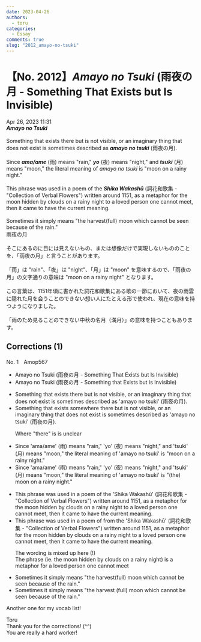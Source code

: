 ```yaml
---
date: 2023-04-26
authors:
  - toru
categories:
  - Essay
comments: true
slug: "2012_amayo-no-tsuki"
---
```


# 【No. 2012】<strong><em>Amayo no Tsuki</em></strong> (雨夜の月 - Something That Exists but Is Invisible)
<div class="date">Apr 26, 2023 11:31</div>
<div id="post"><div id="body_show_ori">
<strong><em>Amayo no Tsuki</em></strong><br/><br/>Something that exists there but is not visible, or an imaginary thing that does not exist is sometimes described as <strong><em>amayo no tsuki</em></strong> (雨夜の月).<br/><br/>Since <strong><em>ama/ame</em></strong> (雨) means "rain," <strong><em>yo</em></strong> (夜) means "night," and <strong><em>tsuki</em></strong> (月) means "moon," the literal meaning of <em>amayo no tsuki</em> is "moon on a rainy night."<br/><br/>This phrase was used in a poem of the <strong><em>Shika Wakashū</em></strong> (詞花和歌集 - "Collection of Verbal Flowers") written around 1151, as a metaphor for the moon hidden by clouds on a rainy night to a loved person one cannot meet, then it came to have the current meaning.<br/><br/>Sometimes it simply means "the harvest(full) moon which cannot be seen because of the rain."
</div></div>

<!-- more -->

<div id="post_ja"><div id="body_show_mo">
雨夜の月<br/><br/>そこにあるのに目には見えないもの、または想像だけで実現しないもののことを、「雨夜の月」と言うことがあります。<br/><br/>「雨」は "rain"、「夜」は "night"、「月」は "moon" を意味するので、「雨夜の月」の文字通りの意味は "moon on a rainy night" となります。<br/><br/>この言葉は、1151年頃に書かれた詞花和歌集にある歌の一節において、夜の雨雲に隠れた月を会うことのできない想い人にたとえる形で使われ、現在の意味を持つようになりました。<br/><br/>「雨のため見ることのできない中秋の名月（満月）」の意味を持つこともあります。
</div></div>

## Corrections (1)
<div id="block"><div class="first_name"> No. 1　<span class="just_name">Amop567</span></div><div id="block2">
<ul class="correction_field">
<li class="incorrect">Amayo no Tsuki (雨夜の月 - Something That Exists but Is Invisible)</li>
<li class="corrected correct">
Amayo no Tsuki (雨夜の月 - Something <span class="f_blue">t</span>hat Exists but <span class="f_blue">i</span>s Invisible)
</li>
</ul>
<ul class="correction_field">
<li class="incorrect">Something that exists there but is not visible, or an imaginary thing that does not exist is sometimes described as 'amayo no tsuki' (雨夜の月).</li>
<li class="corrected correct">
Something that exists <span class="f_blue">somewhere</span> <span class="sline"><span class="f_red">there</span></span> but is not visible, or an imaginary thing that does not exist is sometimes described as 'amayo no tsuki' (雨夜の月).
<p class="correction_comment">Where "there" is is unclear</p>
</li>
</ul>
<ul class="correction_field">
<li class="incorrect">Since 'ama/ame' (雨) means "rain," 'yo' (夜) means "night," and 'tsuki' (月) means "moon," the literal meaning of 'amayo no tsuki' is "moon on a rainy night."</li>
<li class="corrected correct">
Since 'ama/ame' (雨) means "rain," 'yo' (夜) means "night," and 'tsuki' (月) means "moon," the literal meaning of 'amayo no tsuki' is "<span class="f_blue">(the)</span> moon on a rainy night."
</li>
</ul>
<ul class="correction_field">
<li class="incorrect">This phrase was used in a poem of the 'Shika Wakashū' (詞花和歌集 - "Collection of Verbal Flowers") written around 1151, as a metaphor for the moon hidden by clouds on a rainy night to a loved person one cannot meet, then it came to have the current meaning.</li>
<li class="corrected correct">
This phrase was used in a poem <span class="sline"><span class="f_red">of</span></span> <span class="f_blue">from</span> the 'Shika Wakashū' (詞花和歌集 - "Collection of Verbal Flowers") written around 1151, as a metaphor for<span class="sline"><span class="f_red"> the moon hidden by clouds on a rainy night to</span></span> a loved person one cannot meet, then it came to have the current meaning.
<p class="correction_comment">The wording is mixed up here (!)<br/>The phrase (ie. the moon hidden by clouds on a rainy night) is a metaphor for a loved person one cannot meet</p>
</li>
</ul>
<ul class="correction_field">
<li class="incorrect">Sometimes it simply means "the harvest(full) moon which cannot be seen because of the rain."</li>
<li class="corrected correct">
Sometimes it simply means "the harvest (full) moon which cannot be seen because of the rain."
</li>
</ul>
<p class="comment_small">
 Another one for my vocab list!
</p>

</div><div class="name"><span class="just_name">Toru</span><br>
Thank you for the corrections! (^^)<br/>You are really a hard worker!
</div>
</div>
